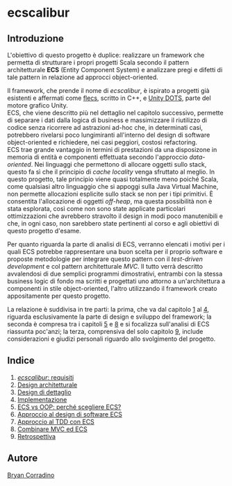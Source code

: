 # ecscalibur

## Introduzione

L'obiettivo di questo progetto è duplice: realizzare un framework che permetta di strutturare i propri progetti Scala secondo il pattern architetturale **ECS** (Entity Component System) e analizzare pregi e difetti di tale pattern in relazione ad approcci object-oriented.

Il framework, che prende il nome di *ecscalibur*, è ispirato a progetti già esistenti e affermati come [flecs](https://github.com/SanderMertens/flecs), scritto in C++, e [Unity DOTS](https://unity.com/dots), parte del motore grafico Unity.  
ECS, che viene descritto più nel dettaglio nel capitolo successivo, permette di separare i dati dalla logica di business e massimizzare il riutilizzo di codice senza ricorrere ad astrazioni ad-hoc che, in determinati casi, potrebbero rivelarsi poco lungimiranti all'interno del design di software object-oriented e richiedere, nei casi peggiori, costosi refactoring.  
ECS trae grande vantaggio in termini di prestazioni da una disposizone in memoria di entità e componenti effettuata secondo l'approccio *data-oriented*. Nei linguaggi che permettono di allocare oggetti sullo stack, questo fa sì che il principio di *cache locality* venga sfruttato al meglio.
In questo progetto, tale principio viene quasi totalmente meno poiché Scala, come qualsiasi altro linguaggio che si appoggi sulla Java Virtual Machine, non permette allocazioni esplicite sullo stack se non per i tipi primitivi.
È consentita l'allocazione di oggetti *off-heap*, ma questa possibilità non è stata esplorata, così come non sono state applicate particolari ottimizzazioni che avrebbero stravolto il design in modi poco manutenibili e che, in ogni caso, non sarebbero state pertinenti al corso e agli obiettivi di questo progetto d'esame.  

Per quanto riguarda la parte di analisi di ECS, verranno elencati i motivi per i quali ECS potrebbe rappresentare una buon scelta per il proprio software e proposte metodologie per integrare questo pattern con il *test-driven development* e col pattern architetturale *MVC*. Il tutto verrà descritto avvalendosi di due semplici programmi dimostrativi, entrambi con la stessa business logic di fondo ma scritti e progettati uno attorno a un'architettura a componenti in stile object-oriented, l'altro utilizzando il framework creato appositamente per questo progetto.

La relazione è suddivisa in tre parti: la prima, che va dal capitolo [1]() al [4](), riguarda esclusivamente la parte di design e sviluppo del framework; la seconda è compresa tra i capitoli [5]() e [8]() e si focalizza sull'analisi di ECS riassunta poc'anzi; la terza, comprensiva del solo capitolo [9](), include considerazioni e giudizi personali riguardo allo svolgimento del progetto.

## Indice

1. [*ecscalibur*: requisiti](1_requisiti.md)
2. [Design architetturale](2_architettura.md)
3. [Design di dettaglio]()
4. [Implementazione]()
5. [ECS vs OOP: perché scegliere ECS?]()
6. [Approccio al design di software ECS]()
7. [Approccio al TDD con ECS]()
8. [Combinare MVC ed ECS]()
9. [Retrospettiva]()

## Autore

[Bryan Corradino](https://github.com/Remisse)